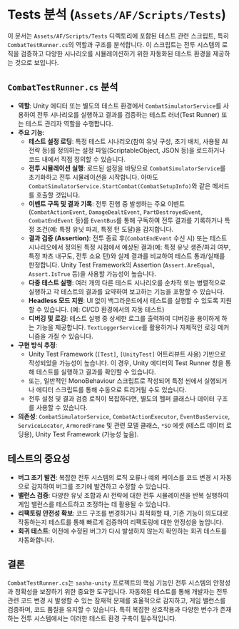 # Tests 분석 (`Assets/AF/Scripts/Tests`)

이 문서는 `Assets/AF/Scripts/Tests` 디렉토리에 포함된 테스트 관련 스크립트, 특히 `CombatTestRunner.cs`의 역할과 구조를 분석합니다. 이 스크립트는 전투 시스템의 로직을 검증하고 다양한 시나리오를 시뮬레이션하기 위한 자동화된 테스트 환경을 제공하는 것으로 보입니다.

## `CombatTestRunner.cs` 분석

-   **역할**: Unity 에디터 또는 별도의 테스트 환경에서 `CombatSimulatorService`를 사용하여 전투 시나리오를 실행하고 결과를 검증하는 테스트 러너(Test Runner) 또는 테스트 관리자 역할을 수행합니다.
-   **주요 기능**:
    -   **테스트 설정 로딩**: 특정 테스트 시나리오(참여 유닛 구성, 초기 배치, 사용될 AI 전략 등)를 정의하는 설정 파일(ScriptableObject, JSON 등)을 로드하거나 코드 내에서 직접 정의할 수 있습니다.
    -   **전투 시뮬레이션 실행**: 로드된 설정을 바탕으로 `CombatSimulatorService`를 초기화하고 전투 시뮬레이션을 시작합니다. 아마도 `CombatSimulatorService.StartCombat(CombatSetupInfo)`와 같은 메서드를 호출할 것입니다.
    -   **이벤트 구독 및 결과 기록**: 전투 진행 중 발생하는 주요 이벤트(`CombatActionEvent`, `DamageDealtEvent`, `PartDestroyedEvent`, `CombatEndEvent` 등)를 `EventBus`를 통해 구독하여 전투 결과를 기록하거나 특정 조건(예: 특정 유닛 파괴, 특정 턴 도달)을 감지합니다.
    -   **결과 검증 (Assertion)**: 전투 종료 후(`CombatEndEvent` 수신 시) 또는 테스트 시나리오에서 정의된 특정 시점에서 예상된 결과(예: 특정 유닛 생존/파괴 여부, 특정 파츠 내구도, 전투 소요 턴)와 실제 결과를 비교하여 테스트 통과/실패를 판정합니다. Unity Test Framework의 Assertion (`Assert.AreEqual`, `Assert.IsTrue` 등)을 사용할 가능성이 높습니다.
    -   **다중 테스트 실행**: 여러 개의 다른 테스트 시나리오를 순차적 또는 병렬적으로 실행하고 각 테스트의 결과를 요약하여 보고하는 기능을 포함할 수 있습니다.
    -   **Headless 모드 지원**: UI 없이 백그라운드에서 테스트를 실행할 수 있도록 지원할 수 있습니다. (예: CI/CD 환경에서의 자동 테스트)
    -   **디버깅 및 로깅**: 테스트 실행 중 상세한 로그를 출력하여 디버깅을 용이하게 하는 기능을 제공합니다. `TextLoggerService`를 활용하거나 자체적인 로깅 메커니즘을 가질 수 있습니다.
-   **구현 방식 추정**:
    -   Unity Test Framework (`[Test]`, `[UnityTest]` 어트리뷰트 사용) 기반으로 작성되었을 가능성이 높습니다. 이 경우, Unity 에디터의 Test Runner 창을 통해 테스트를 실행하고 결과를 확인할 수 있습니다.
    -   또는, 일반적인 MonoBehaviour 스크립트로 작성되어 특정 씬에서 실행되거나 에디터 스크립트를 통해 수동으로 트리거될 수도 있습니다.
    -   전투 설정 및 결과 검증 로직이 복잡하다면, 별도의 헬퍼 클래스나 데이터 구조를 사용할 수 있습니다.
-   **의존성**: `CombatSimulatorService`, `CombatActionExecutor`, `EventBusService`, `ServiceLocator`, `ArmoredFrame` 및 관련 모델 클래스, `*SO` 에셋 (테스트 데이터 로딩용), Unity Test Framework (가능성 높음).

## 테스트의 중요성

-   **버그 조기 발견**: 복잡한 전투 시스템의 로직 오류나 예외 케이스를 코드 변경 시 자동으로 감지하여 버그를 조기에 발견하고 수정할 수 있습니다.
-   **밸런스 검증**: 다양한 유닛 조합과 AI 전략에 대한 전투 시뮬레이션을 반복 실행하여 게임 밸런스를 테스트하고 조정하는 데 활용될 수 있습니다.
-   **리팩토링 안전성 확보**: 코드 구조를 변경하거나 최적화할 때, 기존 기능이 의도대로 작동하는지 테스트를 통해 빠르게 검증하여 리팩토링에 대한 안정성을 높입니다.
-   **회귀 테스트**: 이전에 수정된 버그가 다시 발생하지 않는지 확인하는 회귀 테스트를 자동화합니다.

## 결론

`CombatTestRunner.cs`는 `sasha-unity` 프로젝트의 핵심 기능인 전투 시스템의 안정성과 정확성을 보장하기 위한 중요한 도구입니다. 자동화된 테스트를 통해 개발자는 전투 관련 코드 변경 시 발생할 수 있는 잠재적 문제를 효율적으로 감지하고, 게임 밸런스를 검증하며, 코드 품질을 유지할 수 있습니다. 특히 복잡한 상호작용과 다양한 변수가 존재하는 전투 시스템에서는 이러한 테스트 환경 구축이 필수적입니다. 